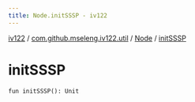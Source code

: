 ```yaml
---
title: Node.initSSSP - iv122
---
```


[iv122](../../index.md) / [com.github.mseleng.iv122.util](../index.md) / [Node](index.md) / [initSSSP](.)

# initSSSP

`fun initSSSP(): Unit`